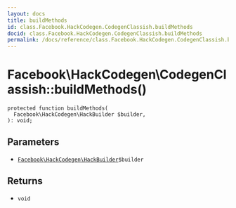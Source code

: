 ```yaml
---
layout: docs
title: buildMethods
id: class.Facebook.HackCodegen.CodegenClassish.buildMethods
docid: class.Facebook.HackCodegen.CodegenClassish.buildMethods
permalink: /docs/reference/class.Facebook.HackCodegen.CodegenClassish.buildMethods/
---
```

# Facebook\\HackCodegen\\CodegenClassish::buildMethods()




``` Hack
protected function buildMethods(
  Facebook\HackCodegen\HackBuilder $builder,
): void;
```




## Parameters




- [` Facebook\HackCodegen\HackBuilder `](<class.Facebook.HackCodegen.HackBuilder.md>)`` $builder ``




## Returns




+ ` void `